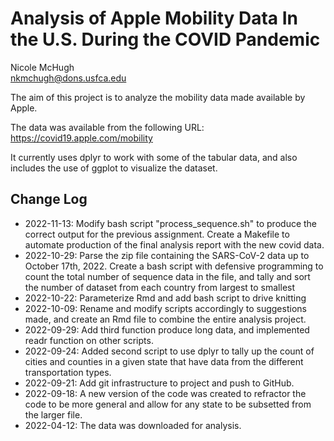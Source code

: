 # Analysis of Apple Mobility Data In the U.S. During the COVID Pandemic

Nicole McHugh  
nkmchugh@dons.usfca.edu

The aim of this project is to analyze the mobility data made available by Apple.

The data was available from the following URL:
https://covid19.apple.com/mobility

It currently uses dplyr to work with some of the tabular data, and also includes the use of ggplot to visualize 
the dataset.

## Change Log

* 2022-11-13: Modify bash script "process_sequence.sh" to produce the correct output for the previous assignment. Create a Makefile to automate production of the final analysis report with the new covid data.
* 2022-10-29: Parse the zip file containing the SARS-CoV-2 data up to October 17th, 2022. Create a bash script 
with defensive programming to count the total number of sequence data in the file, and tally and sort the number 
of dataset from each country from largest to smallest
* 2022-10-22: Parameterize Rmd and add bash script to drive knitting
* 2022-10-09: Rename and modify scripts accordingly to suggestions made, and
create an Rmd file to combine the entire analysis project.
* 2022-09-29: Add third function produce long data, and implemented readr 
function on other scripts.
* 2022-09-24: Added second script to use dplyr to tally up the count of cities
and counties in a given state that have data from the different transportation 
types.
* 2022-09-21: Add git infrastructure to project and push to GitHub.
* 2022-09-18: A new version of the code was created to refractor the 
code to be more general and allow for any state to be subsetted from the 
larger file.
* 2022-04-12: The data was downloaded for analysis.
